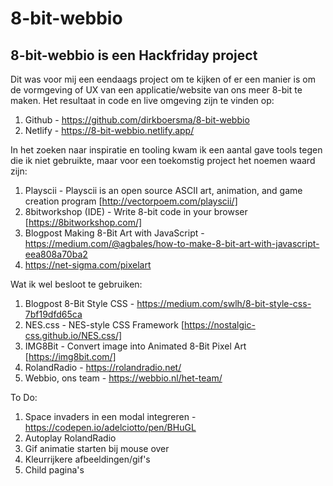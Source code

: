 # 8-bit-webbio
## 8-bit-webbio is een Hackfriday project

Dit was voor mij een eendaags project om te kijken of er een manier is om de vormgeving of UX van een applicatie/website van ons meer 8-bit te maken. 
Het resultaat in code en live omgeving zijn te vinden op:
  
  1. Github - https://github.com/dirkboersma/8-bit-webbio
  2. Netlify - https://8-bit-webbio.netlify.app/

In het zoeken naar inspiratie en tooling kwam ik een aantal gave tools tegen die ik niet gebruikte, maar voor een toekomstig project het noemen waard zijn:
  
  1. Playscii - Playscii is an open source ASCII art, animation, and game creation program [http://vectorpoem.com/playscii/]
  2. 8bitworkshop (IDE) - Write 8-bit code in your browser [https://8bitworkshop.com/]
  3. Blogpost Making 8-Bit Art with JavaScript - https://medium.com/@agbales/how-to-make-8-bit-art-with-javascript-eea808a70ba2
  4. https://net-sigma.com/pixelart
  
Wat ik wel besloot te gebruiken:
  
  1. Blogpost 8-Bit Style CSS - https://medium.com/swlh/8-bit-style-css-7bf19dfd65ca
  2. NES.css - NES-style CSS Framework [https://nostalgic-css.github.io/NES.css/]
  3. IMG8Bit - Convert image into Animated 8-Bit Pixel Art [https://img8bit.com/]
  4. RolandRadio - https://rolandradio.net/
  5. Webbio, ons team - https://webbio.nl/het-team/
  

To Do:
  1. Space invaders in een modal integreren - https://codepen.io/adelciotto/pen/BHuGL
  2. Autoplay RolandRadio
  3. Gif animatie starten bij mouse over
  4. Kleurrijkere afbeeldingen/gif's
  5. Child pagina's
